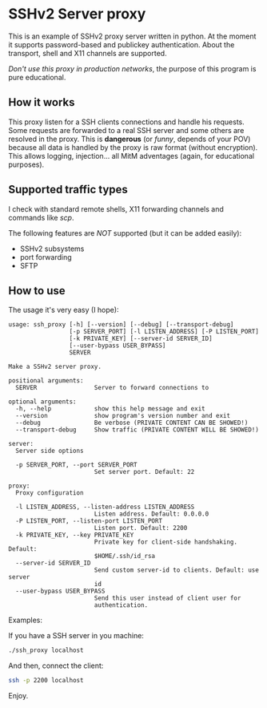 # SSHv2 Server proxy

This is an example of SSHv2 proxy server written in python. At the moment it
supports password-based and publickey authentication. About the transport,
shell and X11 channels are supported.

*Don't use this proxy in production networks*, the purpose of this program
is pure educational.

## How it works

This proxy listen for a SSH clients connections and handle his requests.
Some requests are forwarded to a real SSH server and some others are
resolved in the proxy. This is **dangerous** (or _funny_, depends of your POV)
because all data is handled by the proxy is raw format (without encryption).
This allows logging, injection... all MitM adventages (again, for educational
purposes).

## Supported traffic types

I check with standard remote shells, X11 forwarding channels and commands like
_scp_.

The following features are *NOT* supported (but it can be added easily):
* SSHv2 subsystems
* port forwarding
* SFTP

## How to use

The usage it's very easy (I hope):

```
usage: ssh_proxy [-h] [--version] [--debug] [--transport-debug]
                 [-p SERVER_PORT] [-l LISTEN_ADDRESS] [-P LISTEN_PORT]
                 [-k PRIVATE_KEY] [--server-id SERVER_ID]
                 [--user-bypass USER_BYPASS]
                 SERVER

Make a SSHv2 server proxy.

positional arguments:
  SERVER                Server to forward connections to

optional arguments:
  -h, --help            show this help message and exit
  --version             show program's version number and exit
  --debug               Be verbose (PRIVATE CONTENT CAN BE SHOWED!)
  --transport-debug     Show traffic (PRIVATE CONTENT WILL BE SHOWED!)

server:
  Server side options

  -p SERVER_PORT, --port SERVER_PORT
                        Set server port. Default: 22

proxy:
  Proxy configuration

  -l LISTEN_ADDRESS, --listen-address LISTEN_ADDRESS
                        Listen address. Default: 0.0.0.0
  -P LISTEN_PORT, --listen-port LISTEN_PORT
                        Listen port. Default: 2200
  -k PRIVATE_KEY, --key PRIVATE_KEY
                        Private key for client-side handshaking. Default:
                        $HOME/.ssh/id_rsa
  --server-id SERVER_ID
                        Send custom server-id to clients. Default: use server
                        id
  --user-bypass USER_BYPASS
                        Send this user instead of client user for
                        authentication.
```

Examples:

If you have a SSH server in you machine:
```bash
./ssh_proxy localhost
```
And then, connect the client:
```bash
ssh -p 2200 localhost
```

Enjoy.
